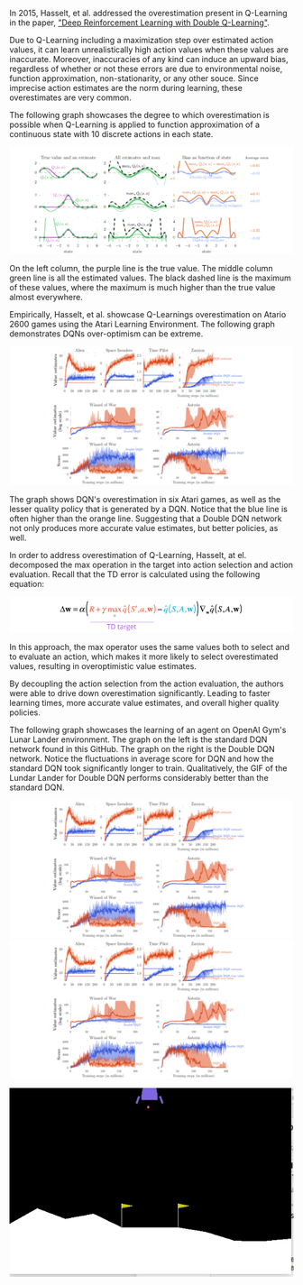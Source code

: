 
In 2015, Hasselt, et al. addressed the overestimation present in Q-Learning in the paper, ["Deep Reinforcement Learning with Double Q-Learning"](https://arxiv.org/pdf/1509.06461.pdf).

Due to Q-Learning including a maximization step over estimated action values, it can learn unrealistically high action values when these values are inaccurate. Moreover, inaccuracies of any kind can induce an upward bias, regardless of whether or not these errors are due to environmental noise, function approximation, non-stationarity, or any other souce. Since imprecise action estimates are the norm during learning, these overestimates are very common. 

The following graph showcases the degree to which overestimation is possible when Q-Learning is applied to function approximation of a continuous state with 10 discrete actions in each state. 


![Alt text](images/dqn_overestimation.PNG)


On the left column, the purple line is the true value. The middle column green line is all the estimated values. The black dashed line is the maximum of these values, where the maximum is much higher than the true value almost everywhere. 

Empirically, Hasselt, et al. showcase Q-Learnings overestimation on Atario 2600 games using the Atari Learning Environment. The following graph demonstrates DQNs over-optimism can be extreme. 


![Alt text](images/atari_graph.PNG)


The graph shows DQN's overestimation in six Atari games, as well as the lesser quality policy that is generated by a DQN. Notice that the blue line is often higher than the orange line. Suggesting that a Double DQN network not only produces more accurate value estimates, but better policies, as well.

In order to address overestimation of Q-Learning, Hasselt, at el. decomposed the max operation in the target into action selection and action evaluation. Recall that the TD error is calculated using the following equation: 

![Alt text](images/td_target.PNG)

In this approach, the max operator uses the same values both to select and to evaluate an action, which makes it more likely to select overestimated values, resulting in overoptimistic value estimates. 

By decoupling the action selection from the action evaluation, the authors were able to drive down overestimation significantly. Leading to faster learning times, more accurate value estimates, and overall higher quality policies. 

The following graph showcases the learning of an agent on OpenAI Gym's Lunar Lander environment. The graph on the left is the standard DQN network found in this GitHub. The graph on the right is the Double DQN network. Notice the fluctuations in average score for DQN and how the standard DQN took significantly longer to train. Qualitatively, the GIF of the Lundar Lander for Double DQN performs considerably better than the standard DQN.

![Alt text](images/atari_graph.PNG)       ![Alt text](images/atari_graph.PNG)



![](images/lunar_lander_ddqn.gif)
